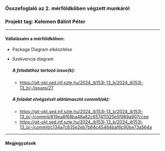 ### Összefoglaló az 2. mérföldkőben végzett munkáról

### Projekt tag: Kelemen Bálint Péter

___

#### Vállalásaim a mérföldkőben: 

 - Package Diagram elkészítése
 - Szekvencia diagram

    ##### A feladathoz tartozó issue(k):

     - https://git-okt.sed.inf.szte.hu/2024_ib153l-13_b/2024_ib153l-13_b/-/issues/27

    ##### A feladat elvégzését alátámasztó commit(ok):

     - https://git-okt.sed.inf.szte.hu/2024_ib153l-13_b/2024_ib153l-13_b/-/commit/819ea8f68ba48a82c657411325e5f989a907ccee
     - https://git-okt.sed.inf.szte.hu/2024_ib153l-13_b/2024_ib153l-13_b/-/commit/c134a7c835e2eb7b64c45484baf6c90be73a564a

___

#### Megjegyzések

